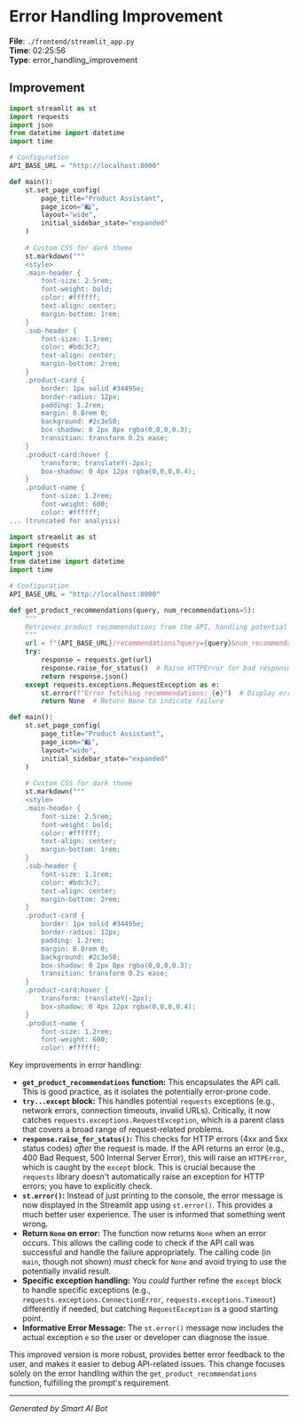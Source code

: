 # Error Handling Improvement

**File**: `./frontend/streamlit_app.py`  
**Time**: 02:25:56  
**Type**: error_handling_improvement

## Improvement

```python
import streamlit as st
import requests
import json
from datetime import datetime
import time

# Configuration
API_BASE_URL = "http://localhost:8000"

def main():
    st.set_page_config(
        page_title="Product Assistant",
        page_icon="🛍️",
        layout="wide",
        initial_sidebar_state="expanded"
    )
    
    # Custom CSS for dark theme
    st.markdown("""
    <style>
    .main-header {
        font-size: 2.5rem;
        font-weight: bold;
        color: #ffffff;
        text-align: center;
        margin-bottom: 1rem;
    }
    .sub-header {
        font-size: 1.1rem;
        color: #bdc3c7;
        text-align: center;
        margin-bottom: 2rem;
    }
    .product-card {
        border: 1px solid #34495e;
        border-radius: 12px;
        padding: 1.2rem;
        margin: 0.8rem 0;
        background: #2c3e50;
        box-shadow: 0 2px 8px rgba(0,0,0,0.3);
        transition: transform 0.2s ease;
    }
    .product-card:hover {
        transform: translateY(-2px);
        box-shadow: 0 4px 12px rgba(0,0,0,0.4);
    }
    .product-name {
        font-size: 1.2rem;
        font-weight: 600;
        color: #ffffff;
... (truncated for analysis)
```

```python
import streamlit as st
import requests
import json
from datetime import datetime
import time

# Configuration
API_BASE_URL = "http://localhost:8000"

def get_product_recommendations(query, num_recommendations=5):
    """
    Retrieves product recommendations from the API, handling potential errors.
    """
    url = f"{API_BASE_URL}/recommendations?query={query}&num_recommendations={num_recommendations}"
    try:
        response = requests.get(url)
        response.raise_for_status()  # Raise HTTPError for bad responses (4xx or 5xx)
        return response.json()
    except requests.exceptions.RequestException as e:
        st.error(f"Error fetching recommendations: {e}")  # Display error message in Streamlit
        return None  # Return None to indicate failure

def main():
    st.set_page_config(
        page_title="Product Assistant",
        page_icon="🛍️",
        layout="wide",
        initial_sidebar_state="expanded"
    )
    
    # Custom CSS for dark theme
    st.markdown("""
    <style>
    .main-header {
        font-size: 2.5rem;
        font-weight: bold;
        color: #ffffff;
        text-align: center;
        margin-bottom: 1rem;
    }
    .sub-header {
        font-size: 1.1rem;
        color: #bdc3c7;
        text-align: center;
        margin-bottom: 2rem;
    }
    .product-card {
        border: 1px solid #34495e;
        border-radius: 12px;
        padding: 1.2rem;
        margin: 0.8rem 0;
        background: #2c3e50;
        box-shadow: 0 2px 8px rgba(0,0,0,0.3);
        transition: transform 0.2s ease;
    }
    .product-card:hover {
        transform: translateY(-2px);
        box-shadow: 0 4px 12px rgba(0,0,0,0.4);
    }
    .product-name {
        font-size: 1.2rem;
        font-weight: 600;
        color: #ffffff;

```

Key improvements in error handling:

* **`get_product_recommendations` function:** This encapsulates the API call.  This is good practice, as it isolates the potentially error-prone code.
* **`try...except` block:** This handles potential `requests` exceptions (e.g., network errors, connection timeouts, invalid URLs).  Critically, it now catches `requests.exceptions.RequestException`, which is a parent class that covers a broad range of request-related problems.
* **`response.raise_for_status()`:** This checks for HTTP errors (4xx and 5xx status codes) *after* the request is made.  If the API returns an error (e.g., 400 Bad Request, 500 Internal Server Error), this will raise an `HTTPError`, which is caught by the `except` block.  This is crucial because the `requests` library doesn't automatically raise an exception for HTTP errors; you have to explicitly check.
* **`st.error()`:** Instead of just printing to the console, the error message is now displayed in the Streamlit app using `st.error()`. This provides a much better user experience.  The user is informed that something went wrong.
* **Return `None` on error:** The function now returns `None` when an error occurs. This allows the calling code to check if the API call was successful and handle the failure appropriately.  The calling code (in `main`, though not shown) *must* check for `None` and avoid trying to use the potentially invalid result.
* **Specific exception handling:**  You *could* further refine the `except` block to handle specific exceptions (e.g., `requests.exceptions.ConnectionError`, `requests.exceptions.Timeout`) differently if needed, but catching `RequestException` is a good starting point.
* **Informative Error Message:** The `st.error()` message now includes the actual exception `e` so the user or developer can diagnose the issue.

This improved version is more robust, provides better error feedback to the user, and makes it easier to debug API-related issues.  This change focuses solely on the error handling within the `get_product_recommendations` function, fulfilling the prompt's requirement.

---
*Generated by Smart AI Bot*
